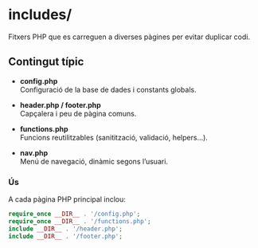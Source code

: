 # includes/

Fitxers PHP que es carreguen a diverses pàgines per evitar duplicar codi.

## Contingut típic

- **config.php**  
  Configuració de la base de dades i constants globals.

- **header.php / footer.php**  
  Capçalera i peu de pàgina comuns.

- **functions.php**  
  Funcions reutilitzables (sanitització, validació, helpers…).

- **nav.php**  
  Menú de navegació, dinàmic segons l’usuari.

### Ús

A cada pàgina PHP principal inclou:

```php
require_once __DIR__ . '/config.php';
require_once __DIR__ . '/functions.php';
include __DIR__ . '/header.php';
include __DIR__ . '/footer.php';
